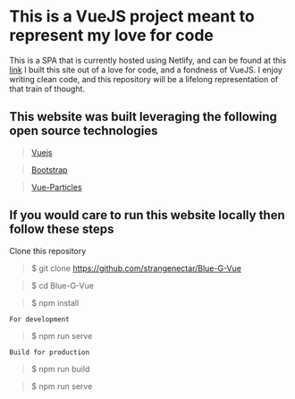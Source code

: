 # This is a VueJS project meant to represent my love for code

This is a SPA that is currently hosted using Netlify, and can be found at this [link](http://bluegdev.netlify.com/)
I built this site out of a love for code, and a fondness of VueJS. I enjoy writing clean code, and this repository will be a lifelong representation of that train of thought.

## This website was built leveraging the following open source technologies

>[Vuejs](https://github.com/vuejs)

>[Bootstrap](https://github.com/twbs/bootstrap)

>[Vue-Particles](https://github.com/creotip/vue-particles)

## If you would care to run this website locally then follow these steps

Clone this repository 

>$ git clone https://github.com/strangenectar/Blue-G-Vue

>$ cd Blue-G-Vue

>$ npm install

```
For development
```

>$ npm run serve

```
Build for production
```

>$ npm run build

>$ npm run serve
